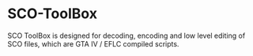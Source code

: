 SCO-ToolBox
===========

SCO ToolBox is designed for decoding, encoding and low level editing of SCO files, which are GTA IV / EFLC compiled scripts.